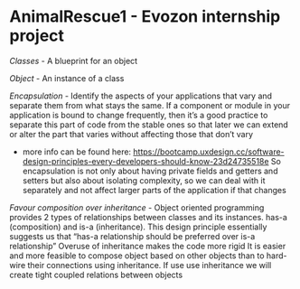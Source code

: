 # AnimalRescue1 - Evozon internship project

*Classes* - A blueprint for an object

*Object* - An instance of a class

*Encapsulation* - Identify the aspects of your applications that vary and separate them from what stays the same. 
If a component or module in your application is bound to change frequently, then it’s a good practice to separate this
part of code from the stable ones so that later we can extend or alter the part that varies without affecting 
those that don’t vary
 - more info can be found here: https://bootcamp.uxdesign.cc/software-design-principles-every-developers-should-know-23d24735518e
So encapsulation is not  only about having private fields and getters and setters but also about isolating complexity,
   so we can deal with it separately and not affect larger parts of the application if that changes
   
*Favour composition over inheritance* - Object oriented programming provides 2 types of relationships between classes 
and its instances. has-a (composition) and is-a (inheritance). This design principle essentially suggests us
that “has-a relationship should be preferred over is-a relationship”
Overuse of inheritance makes the code more rigid
It is easier and more feasible to compose object based on other objects than to hard-wire their 
connections using inheritance. If use use inheritance we will create tight coupled relations between objects